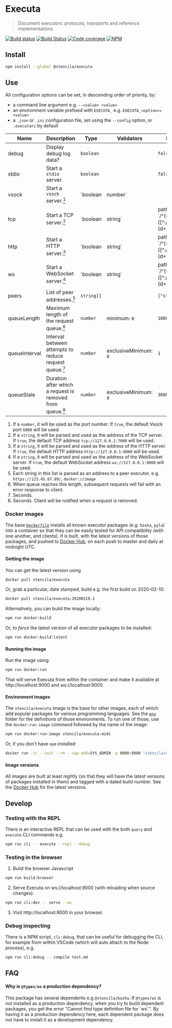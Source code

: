 # Executa

> Document executors: protocols, transports and reference implementations

[![Build status](https://travis-ci.org/stencila/executa.svg?branch=master)](https://travis-ci.org/stencila/executa)
[![Build Status](https://dev.azure.com/stencila/stencila/_apis/build/status/stencila.executa?branchName=master)](https://dev.azure.com/stencila/stencila/_build/latest?definitionId=4&branchName=master)
[![Code coverage](https://codecov.io/gh/stencila/executa/branch/master/graph/badge.svg)](https://codecov.io/gh/stencila/executa)
[![NPM](https://img.shields.io/npm/v/@stencila/executa.svg?style=flat)](https://www.npmjs.com/package/@stencila/executa)

## Install

```bash
npm install --global @stencila/executa
```

## Use

<!-- prettier-ignore-start -->
<!-- CONFIGA-USAGE-BEGIN -->
All configuration options can be set, in descending order of priority, by:

- a command line argument e.g. `--<value> <value>`
- an environment variable prefixed with `EXECUTA_` e.g. `EXECUTA_<option>=<value>`
- a `.json` or `.ini` configuration file, set using the `--config` option, or `.executarc` by default
<!-- CONFIGA-USAGE-END -->

<!-- CONFIGA-TABLE-BEGIN -->
| Name          | Description                                                                                         | Type               | Validators                                                 | Default         |
| ------------- | --------------------------------------------------------------------------------------------------- | ------------------ | ---------------------------------------------------------- | --------------- |
| debug         | Display debug log data?                                                                             | `boolean`          |                                                            | `false`         |
| stdio         | Start a `stdio` server.                                                                             | `boolean`          |                                                            | `false`         |
| vsock         | Start a `vsock` server.<a href="#vsock-details"><sup>1</sup></a>                                    | `boolean | number` |                                                            | `false`         |
| tcp           | Start a TCP server.<a href="#tcp-details"><sup>2</sup></a>                                          | `boolean | string` | pattern: `/^((tcp?://)?([^:/]+)(:(d+))?(/(.+))?)|(d+)$/`   | `false`         |
| http          | Start a HTTP server.<a href="#http-details"><sup>3</sup></a>                                        | `boolean | string` | pattern: `/^((https?://)?([^:/]+)(:(d+))?(/(.+))?)|(d+)$/` | `false`         |
| ws            | Start a WebSocket server.<a href="#ws-details"><sup>4</sup></a>                                     | `boolean | string` | pattern: `/^((wss?://)?([^:/]+)(:(d+))?(/(.+))?)|(d+)$/`   | `false`         |
| peers         | List of peer addresses.<a href="#peers-details"><sup>5</sup></a>                                    | `string[]`         |                                                            | `["stdio://*"]` |
| queueLength   | Maximum length of the request queue.<a href="#queueLength-details"><sup>6</sup></a>                 | `number`           | minimum: `0`                                               | `1000`          |
| queueInterval | Interval between attempts to reduce request queue.<a href="#queueInterval-details"><sup>7</sup></a> | `number`           | exclusiveMinimum: `0`                                      | `1`             |
| queueStale    | Duration after which a request is removed from queue.<a href="#queueStale-details"><sup>8</sup></a> | `number`           | exclusiveMinimum: `0`                                      | `3600`          |


1. <a id="vsock-details"></a>If a `number`, it will be used as the port number.
If `true`, the default Vsock port `6000` will be used.
2. <a id="tcp-details"></a>If a `string`, it will be parsed and used as the address
of the TCP server.
If `true`, the default TCP address `tcp://127.0.0.1:7000`
will be used.
3. <a id="http-details"></a>If a `string`, it will be parsed and used as the address
of the HTTP server.
If `true`, the default HTTP address `http://127.0.0.1:8000`
will be used.
4. <a id="ws-details"></a>If a `string`, it will be parsed and used as the address
of the WebSocket server.
If `true`, the default WebSocket address `ws://127.0.0.1:9000`
will be used.
5. <a id="peers-details"></a>Each string in this list is parsed as an address to
a peer executor. e.g. `https://123.45.67.89/`, `docker://image`
6. <a id="queueLength-details"></a>When queue reaches this length, subsequent requests will
fail with an error response to client.
7. <a id="queueInterval-details"></a>Seconds.
8. <a id="queueStale-details"></a>Seconds. Client will be notified when a request is removed.

<!-- CONFIGA-TABLE-END -->
<!-- prettier-ignore-end -->

### Docker images

The base [`Dockerfile`](Dockerfile) installs all known executor packages (e.g. `basha`, `pyla`) into a container so that they can be easily tested for API compatibility (with one another, and clients). It is built, with the latest versions of those packages, and pushed to [Docker Hub](https://hub.docker.com/repository/docker/stencila/executa), on each push to master and daily at midnight UTC.

#### Getting the image

You can get the latest version using

```bash
docker pull stencila/executa
```

Or, grab a particular, date stamped, build e.g. the first build on 2020-02-10:

```bash
docker pull stencila/executa:20200210.1
```

Alternatively, you can build the image locally:

```bash
npm run docker:build
```

Or, to _force_ the latest version of all executor packages to be installed:

```bash
npm run docker:build:latest
```

#### Running the image

Run the image using:

```bash
npm run docker:run
```

That will serve Executa from within the container and make it available at http://localhost:9000 and ws://localhost:9000.

#### Environment images

The `stencila/executa` image is the base for other images, each of which add popular packages for various programming languages. See the [`env`](env) folder for the definitions of those environments. To run one of those, use the `docker:run-image` command followed by the name of the image:

```bash
npm run docker:run-image stencila/executa-midi
```

Or, if you don't have `npm` installed:

```bash
docker run -it --init --rm --cap-add=SYS_ADMIN -p 9000:9000 "stencila/executa-midi"
```

#### Image versions

All images are built at least nightly (so that they will have the latest versions of packages installed in them) and tagged with a dated build number. See the [Docker Hub](https://hub.docker.com/orgs/stencila/repositories) for the latest versions.

## Develop

### Testing with the REPL

There is an interactive REPL that can be used with the both `query` and `execute` CLI commands e.g.

```bash
npm run cli -- execute --repl --debug
```

### Testing in the browser

1. Build the browser Javascript

```bash
npm run build:browser
```

2. Serve Executa on ws://localhost:9000 (with reloading when source changes):

```bash
npm run cli:dev -- serve --ws
```

3. Visit http://localhost:9000 in your browser.

### Debug inspecting

There is a NPM script, `cli:debug`, that can be useful for debugging the CLI, for example from within VSCode (which will auto attach to the Node process), e.g.

```bash
npm run cli:debug -- compile test.md
```

## FAQ

#### Why is `@types/ws` a production dependency?

This package has several dependents e.g `@stencila/basha`. If `@types/ws` is not installed as a production dependency,
when you try to build dependent packages, you get the error "Cannot find type definition file for 'ws'.". By having it
as a production dependency here, each dependent package does not have to install it as a development dependency.
